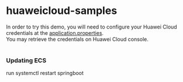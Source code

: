 # huaweicloud-samples

In order to try this demo, you will need to configure your Huawei Cloud credentials at the [application.properties](https://github.com/jxian725/huaweicloud-samples/blob/main/src/main/resources/application.properties).
<br>You may retrieve the credentials on Huawei Cloud console.
<br><br>
### Updating ECS
run systemctl restart springboot
